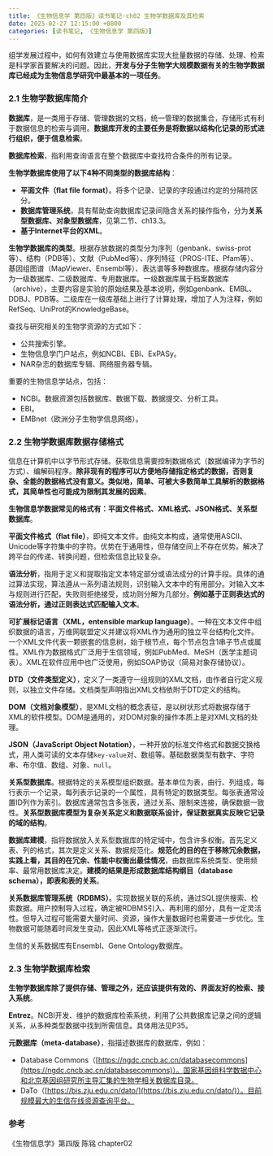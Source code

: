 ```yaml
---
title: 《生物信息学 第四版》读书笔记·ch02 生物学数据库及其检索
date: 2025-02-27 12:15:00 +0800
categories: [读书笔记, 《生物信息学 第四版》]
---
```


组学发展过程中，如何有效建立与使用数据库实现大批量数据的存储、处理、检索是科学家首要解决的问题。因此，**开发与分子生物学大规模数据有关的生物学数据库已经成为生物信息学研究中最基本的一项任务**。

### 2.1 生物学数据库简介

**数据库**，是一类用于存储、管理数据的文档，统一管理的数据集合，存储形式有利于数据信息的检索与调用。**数据库开发的主要任务是将数据以结构化记录的形式进行组织，便于信息检索**。

**数据库检索**，指利用查询语言在整个数据库中查找符合条件的所有记录。

**生物学数据库使用了以下4种不同类型的数据库结构**：
- **平面文件（flat file format）**。将多个记录、记录的字段通过约定的分隔符区分。
- **数据库管理系统**，具有帮助查询数据库记录间隐含关系的操作指令，分为**关系型数据库、对象型数据库**，见第二节、ch13.3。
- **基于Internet平台的XML**。

**生物学数据库的类型**。根据存放数据的类型分为序列（genbank、swiss-prot等）、结构（PDB等）、文献（PubMed等）、序列特征（PROS-ITE、Pfam等）、基因组图谱（MapViewer、Ensembl等）、表达谱等多种数据库。根据存储内容分为一级数据库、二级数据库、专用数据库。一级数据库属于档案数据库（archive），主要内容是实验的原始结果及基本说明，例如genbank、EMBL、DDBJ、PDB等。二级库在一级库基础上进行了计算处理，增加了人为注释，例如RefSeq、UniProt的KnowledgeBase。

查找与研究相关的生物学资源的方式如下：
- 公共搜索引擎。
- 生物信息学门户站点，例如NCBI、EBI、ExPASy。
- NAR杂志的数据库专辑、网络服务器专辑。

重要的生物信息学站点，包括：
- NCBI。数据资源包括数据库、数据下载、数据提交、分析工具。
- EBI。
- EMBnet（欧洲分子生物学信息网络）。

### 2.2 生物学数据库数据存储格式

信息在计算机中以字节形式存储。获取信息需要控制数据格式（数据编译为字节的方式）、编解码程序。**除非现有的程序可以方便地存储指定格式的数据，否则复杂、全能的数据格式没有意义。类似地，简单、可被大多数简单工具解析的数据格式，其简单性也可能成为限制其发展的因素**。

**生物信息学数据常见的格式有：平面文件格式、XML格式、JSON格式、关系型数据库**。

**平面文件格式（flat file）**，即纯文本文件。由纯文本构成，通常使用ASCII、Unicode等字符集中的字符。优势在于通用性，但存储空间上不存在优势。解决了跨平台的传递、转换问题，但检索信息比较复杂。

**语法分析**，指用于定义和提取指定文本特定部分或语法成分的计算手段。具体的通过算法实现，算法遵从一系列语法规则，识别输入文本中的有用部分。对输入文本与规则进行匹配，失败则拒绝接受，成功则分解为几部分。**例如基于正则表达式的语法分析，通过正则表达式匹配输入文本**。

**可扩展标记语言（XML，entensible markup language）**。一种在文本文件中组织数据的语言，万维网联盟定义并建议将XML作为通用的独立平台结构化文件。一个XML文件代表一颗嵌套的信息树，始于根节点，每个节点包含1串子节点或属性。XML作为数据格式广泛用于生信领域，例如PubMed、MeSH（医学主题词表）。XML在软件应用中也广泛使用，例如SOAP协议（简易对象存储协议）。

**DTD（文件类型定义）**，定义了一类遵守一组规则的XML文档，由作者自行定义规则，以独立文件存储。文档类型声明指出XML文档依附于DTD定义的结构。

**DOM（文档对象模型）**，是XML文档的概念表征，是以树状形式将数据存储于XML的软件模型。DOM是通用的，对DOM对象的操作本质上是对XML文档的处理。

**JSON（JavaScript Object Notation）**，一种开放的标准文件格式和数据交换格式，用人类可读的文本存储`key-value`对、数组等。基础数据类型有数字、字符串、布尔值、数组、对象、`null`。

**关系型数据库**。根据特定的关系模型组织数据。基本单位为表，由行、列组成，每行表示一个记录，每列表示记录的一个属性，具有特定的数据类型。每张表通常设置ID列作为索引。数据库通常包含多张表，通过关系、限制来连接，确保数据一致性。**关系型数据库模型为复杂关系定义和数据联系设计，保证数据真实反映它记录的域的结构**。

**数据库建模**，指将数据放入关系型数据库的特定域中，包含许多权衡。首先定义表、列的格式，其次是定义关系、数据规范化。**规范化的目的在于移除冗余数据，实践上看，其目的在冗余、性能中权衡出最佳情况**，由数据库系统类型、使用频率、最常用数据库决定。**建模的结果是形成数据库结构纲目（database schema），即表和表的关系**。

**关系数据库管理系统（RDBMS）**。实现数据关联的系统，通过SQL提供搜索、检索数据。用户控制导入过程，确定被RDBMS引入、再利用的部分，具有一定灵活性。但导入过程可能需要大量时间、资源，操作大量数据时也需要进一步优化。生物数据可能随着时间发生变动，因此XML等格式正逐渐流行。

生信的关系数据库有Ensembl、Gene Ontology数据库。

### 2.3 生物学数据库检索

**生物学数据库除了提供存储、管理之外，还应该提供有效的、界面友好的检索、接入系统**。

**Entrez**。NCBI开发、维护的数据库检索系统，利用了公共数据库记录之间的逻辑关系，从多种类型数据中找到所需信息。具体用法见P35。

**元数据库（meta-database）**，指描述数据库的数据库，例如：
- Database Commons（[https://ngdc.cncb.ac.cn/databasecommons](https://ngdc.cncb.ac.cn/databasecommons)）。国家基因组科学数据中心和北京基因组研究所主导汇集的生物学相关数据库目录。
- DaTo（[https://bis.zju.edu.cn/dato/](https://bis.zju.edu.cn/dato/)）。目前规模最大的生信在线资源查询平台。

### 参考

《生物信息学》第四版 陈铭 chapter02
